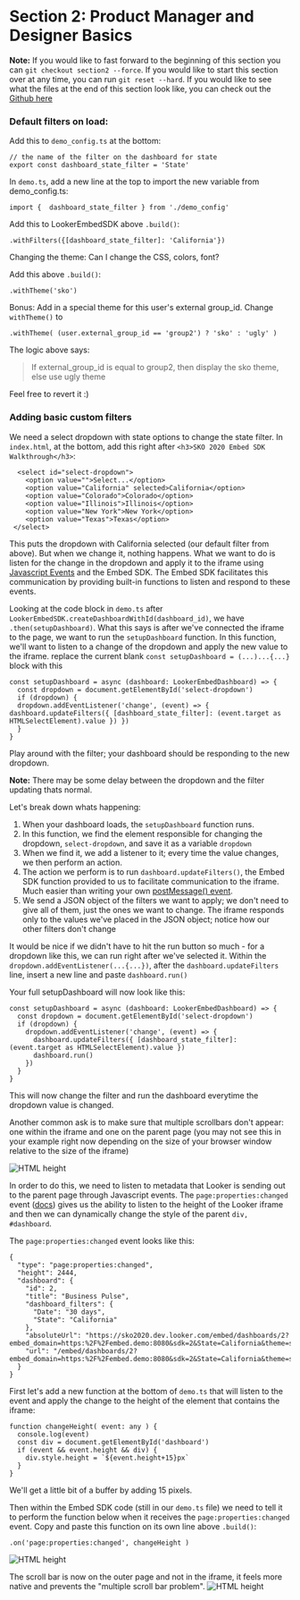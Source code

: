 


# Section 2: Product Manager and Designer Basics

**Note:**
If you would like to fast forward to the beginning of this section you can `git checkout section2 --force`. If you would like to start this section over at any time, you can run `git reset --hard`. If you would like to see what the files at the end of this section look like, you can check out the [Github here](https://github.com/bryan-at-looker/embed-sdk-sko/tree/section3)

### Default filters on load:

Add this to `demo_config.ts` at the bottom:

```
// the name of the filter on the dashboard for state
export const dashboard_state_filter = 'State'
```

In `demo.ts`, add a new line at the top to import the new variable from demo_config.ts:

```
import {  dashboard_state_filter } from './demo_config'
```

Add this to LookerEmbedSDK above `.build()`:


```
.withFilters({[dashboard_state_filter]: 'California'})

```


Changing the theme: Can I change the CSS, colors, font?

Add this above `.build()`:

```
.withTheme('sko')
```

Bonus: Add in a special theme for this user's external group_id. Change `withTheme()` to

```
.withTheme( (user.external_group_id == 'group2') ? 'sko' : 'ugly' )
```
The logic above says:
> If external\_group_id is equal to group2, then display the sko theme, else use ugly theme

Feel free to revert it :)

### Adding basic custom filters
We need a select dropdown with state options to change the state filter. In `index.html`, at the bottom, add this right after `<h3>SKO 2020 Embed SDK Walkthrough</h3>`:

```
  <select id="select-dropdown">
    <option value="">Select...</option>
    <option value="California" selected>California</option>
    <option value="Colorado">Colorado</option>
    <option value="Illinois">Illinois</option>
    <option value="New York">New York</option>
    <option value="Texas">Texas</option>
 </select>
```

This puts the dropdown with California selected (our default filter from above). But when we change it, nothing happens. What we want to do is listen for the change in the dropdown and apply it to the iframe using [Javascript Events](https://docs.looker.com/reference/embedding/embed-javascript-events) and the Embed SDK. The Embed SDK facilitates this communication by providing built-in functions to listen and respond to these events.

Looking at the code block in `demo.ts` after  `LookerEmbedSDK.createDashboardWithId(dashboard_id)`, we have `.then(setupDashboard)`. What this says is after we've connected the iframe to the page, we want to run the `setupDashboard` function. In this function, we'll want to listen to a change of the dropdown and apply the new value to the iframe. replace the current blank `const setupDashboard = (...)...{...}` block with this

```
const setupDashboard = async (dashboard: LookerEmbedDashboard) => {
  const dropdown = document.getElementById('select-dropdown')
  if (dropdown) {
  dropdown.addEventListener('change', (event) => { dashboard.updateFilters({ [dashboard_state_filter]: (event.target as HTMLSelectElement).value }) })
  }
}
```

Play around with the filter; your dashboard should be responding to the new dropdown.

**Note:** There may be some delay between the dropdown and the filter updating thats normal.

Let's break down whats happening:

1. When your dashboard loads, the `setupDashboard` function runs.
2. In this function, we find the element responsible for changing the dropdown, `select-dropdown`, and save it as a variable `dropdown`
3. When we find it, we add a listener to it; every time the value changes, we then perform an action.
4. The action we perform is to run `dashboard.updateFilters()`, the Embed SDK function provided to us to facilitate communication to the iframe.  Much easier than writing your own [postMessage() event](https://docs.looker.com/reference/embedding/embed-javascript-events#posting_the_request_to_the_iframes_contentwindow_property).
5. We send a JSON object of the filters we want to apply; we don't need to give all of them, just the ones we want to change. The iframe responds only to the values we've placed in the JSON object; notice how our other filters don't change

It would be nice if we didn't have to hit the run button so much - for a dropdown like this, we can run right after we've selected it. Within the `dropdown.addEventListener(...{...})`, after the `dashboard.updateFilters` line, insert a new line and paste `dashboard.run()`

Your full setupDashboard will now look like this:

```
const setupDashboard = async (dashboard: LookerEmbedDashboard) => {
  const dropdown = document.getElementById('select-dropdown')
  if (dropdown) {
    dropdown.addEventListener('change', (event) => {
      dashboard.updateFilters({ [dashboard_state_filter]: (event.target as HTMLSelectElement).value })
      dashboard.run()
    })
  }
}
```

This will now change the filter and run the dashboard everytime the dropdown value is changed.

Another common ask is to make sure that multiple scrollbars don't appear:  one within the iframe and one on the parent page (you may not see this in your example right now depending on the size of your browser window relative to the size of the iframe)

![HTML height](https://bryan-at-looker.s3.amazonaws.com/images/embed-sdk-sso/section2-height-scroll-before.png)

In order to do this, we need to listen to metadata that Looker is sending out to the parent page through Javascript events. The `page:properties:changed` event ([docs](https://docs.looker.com/reference/embedding/embed-javascript-events#page:properties:changed)) gives us the ability to listen to the height of the Looker iframe and then we can dynamically change the style of the parent `div, #dashboard`.

The `page:properties:changed` event looks like this:

```
{
  "type": "page:properties:changed",
  "height": 2444,
  "dashboard": {
    "id": 2,
    "title": "Business Pulse",
    "dashboard_filters": {
      "Date": "30 days",
      "State": "California"
    },
    "absoluteUrl": "https://sko2020.dev.looker.com/embed/dashboards/2?embed_domain=https:%2F%2Fembed.demo:8080&sdk=2&State=California&theme=sko&Date=30%20days&filter_config=%7B%22Date%22:%5B%7B%22type%22:%22past%22,%22values%22:%5B%7B%22constant%22:%2230%22,%22unit%22:%22day%22%7D,%7B%7D%5D,%22id%22:0%7D%5D,%22State%22:%5B%7B%22type%22:%22%3D%22,%22values%22:%5B%7B%22constant%22:%22California%22%7D,%7B%7D%5D,%22id%22:1%7D%5D%7D",
    "url": "/embed/dashboards/2?embed_domain=https:%2F%2Fembed.demo:8080&sdk=2&State=California&theme=sko&Date=30%20days&filter_config=%7B%22Date%22:%5B%7B%22type%22:%22past%22,%22values%22:%5B%7B%22constant%22:%2230%22,%22unit%22:%22day%22%7D,%7B%7D%5D,%22id%22:0%7D%5D,%22State%22:%5B%7B%22type%22:%22%3D%22,%22values%22:%5B%7B%22constant%22:%22California%22%7D,%7B%7D%5D,%22id%22:1%7D%5D%7D"
  }
}
```

First let's add a new function at the bottom of `demo.ts` that will listen to the event and apply the change to the height of the element that contains the iframe:

```
function changeHeight( event: any ) {
  console.log(event)
  const div = document.getElementById('dashboard')
  if (event && event.height && div) {
    div.style.height = `${event.height+15}px`
  }
}
```

We'll get a little bit of a buffer by adding 15 pixels.

Then within the Embed SDK code (still in our `demo.ts` file) we need to tell it to perform the function below when it receives the `page:properties:changed` event. Copy and paste this function on its own line above `.build()`:

```
.on('page:properties:changed', changeHeight )
```



![HTML height](https://bryan-at-looker.s3.amazonaws.com/images/embed-sdk-sso/section2-height-html.png?raw=true)

The scroll bar is now on the outer page and not in the iframe, it feels more native and prevents the "multiple scroll bar problem".
![HTML height](https://bryan-at-looker.s3.amazonaws.com/images/embed-sdk-sso/section2-height-scroll-after.png)
